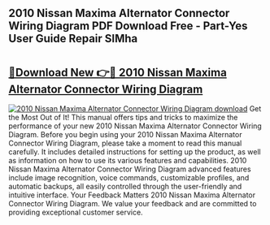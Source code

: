 ## 2010 Nissan Maxima Alternator Connector Wiring Diagram PDF Download Free - Part-Yes User Guide Repair SIMha

# <h2><a href="http://dfukkb6.blite.top/?on=2010+Nissan+Maxima+Alternator+Connector+Wiring+Diagram">🔗Download New 👉🔴 2010 Nissan Maxima Alternator Connector Wiring Diagram</a></h2>

[![2010 Nissan Maxima Alternator Connector Wiring Diagram download](https://i.imgur.com/lujVjoI.png)](http://dfukkb6.blite.top/?on=2010+Nissan+Maxima+Alternator+Connector+Wiring+Diagram)
Get the Most Out of It! This manual offers tips and tricks to maximize the performance of your new 2010 Nissan Maxima Alternator Connector Wiring Diagram. Before you begin using your 2010 Nissan Maxima Alternator Connector Wiring Diagram, please take a moment to read this manual carefully. It includes detailed instructions for setting up the product, as well as information on how to use its various features and capabilities. 2010 Nissan Maxima Alternator Connector Wiring Diagram advanced features include image recognition, voice commands, customizable profiles, and automatic backups, all easily controlled through the user-friendly and intuitive interface. Your Feedback Matters 2010 Nissan Maxima Alternator Connector Wiring Diagram. We value your feedback and are committed to providing exceptional customer service.
